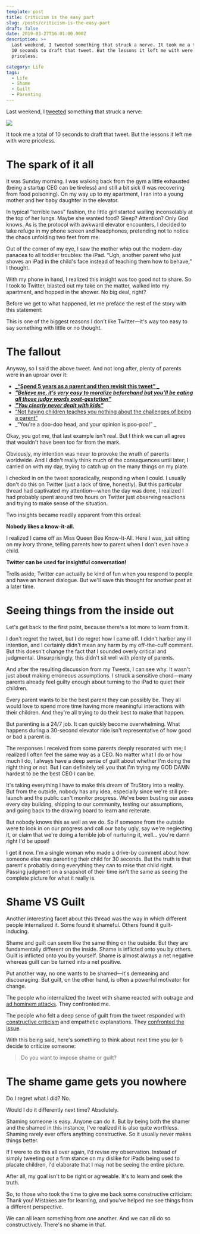 ```yaml
---
template: post
title: Criticism is the easy part
slug: /posts/criticism-is-the-easy-part
draft: false
date: 2019-03-27T16:01:00.000Z
description: >+
  Last weekend, I tweeted something that struck a nerve. It took me a total of
  10 seconds to draft that tweet. But the lessons it left me with were
  priceless.

category: Life
tags:
  - Life
  - Shame
  - Guilt
  - Parenting
---
```

Last weekend, I [tweeted](https://twitter.com/iam_preethi/status/1107324597894959104) something that struck a nerve: 

![](/media/screen-shot-2019-03-26-at-6.09.16-pm.png)

It took me a total of 10 seconds to draft that tweet. But the lessons it left me with were priceless. 

# The spark of it all

It was Sunday morning. I was walking back from the gym a little exhausted (being a startup CEO can be tireless) and still a bit sick (I was recovering from food poisoning). On my way up to my apartment, I ran into a young mother and her baby daughter in the elevator.

In typical “terrible twos” fashion, the little girl started wailing inconsolably at the top of her lungs. Maybe she wanted food? Sleep? Attention? Only God knows. As is the protocol with awkward elevator encounters, I decided to take refuge in my phone screen and headphones, pretending not to notice the chaos unfolding two feet from me.

Out of the corner of my eye, I saw the mother whip out the modern-day panacea to all toddler troubles: the iPad. “Ugh, another parent who just shoves an iPad in the child's face instead of teaching them how to behave,” I thought.

With my phone in hand, I realized this insight was too good not to share. So I took to Twitter, blasted out my take on the matter, walked into my apartment, and hopped in the shower. No big deal, right?

Before we get to what happened, let me preface the rest of the story with this statement:

This is one of the biggest reasons I don't like Twitter—it's way too easy to say something with little or no thought.

# The fallout

Anyway, so I said the above tweet. And not long after, plenty of parents were in an uproar over it:

* __[_“Spend 5 years as a parent and then revisit this tweet” _](https://twitter.com/benedictevans/status/1107346942927892480)__
* __[_"Believe me, it’s very easy to moralize beforehand but you’ll be eating all those judgy words post-gestation"_](https://twitter.com/find_evil/status/1107338404277174273)__
* __[_"You clearly never dealt with kids"_](https://twitter.com/kanwisher/status/1107685342721658880)__
* [“Not having children teaches you nothing about the challenges of being a parent”](https://twitter.com/PeterMcCormack/status/1107441190159310848)
* _“You're a doo-doo head, and your opinion is poo-poo!” _



Okay, you got me, that last example isn't real. But I think we can all agree that wouldn't have been too far from the mark.

Obviously, my intention was never to provoke the wrath of parents worldwide. And I didn't really think much of the consequences until later; I carried on with my day, trying to catch up on the many things on my plate.

I checked in on the tweet sporadically, responding when I could. I usually don't do this on Twitter (just a lack of time, honestly). But this particular thread had captivated my attention—when the day was done, I realized I had probably spent around two hours on Twitter just observing reactions and trying to make sense of the situation.

Two insights became readily apparent from this ordeal:

**Nobody likes a know-it-all.**

I realized I came off as Miss Queen Bee Know-It-All. Here I was, just sitting on my ivory throne, telling parents how to parent when I don't even have a child.

**Twitter can be used for insightful conversation!**

Trolls aside, Twitter can actually be kind of fun when you respond to people and have an honest dialogue. But we'll save this thought for another post at a later time.

# Seeing things from the inside out

Let's get back to the first point, because there's a lot more to learn from it.

I don't regret the tweet, but I do regret how I came off. I didn't harbor any ill intention, and I certainly didn't mean any harm by my off-the-cuff comment. But this doesn't change the fact that I sounded overly critical and judgmental. Unsurprisingly, this didn't sit well with plenty of parents.

And after the resulting discussion from my Tweets, I can see why. It wasn't just about making erroneous assumptions. I struck a sensitive chord—many parents already feel guilty enough about turning to the iPad to quiet their children.

Every parent wants to be the best parent they can possibly be. They all would love to spend more time having more meaningful interactions with their children. And they're all trying to do their best to make that happen.

But parenting is a 24/7 job. It can quickly become overwhelming. What happens during a 30-second elevator ride isn't representative of how good or bad a parent is.

The responses I received from some parents deeply resonated with me; I realized I often feel the same way as a CEO. No matter what I do or how much I do, I always have a deep sense of guilt about whether I'm doing the right thing or not. But I can definitely tell you that I'm trying my GOD DAMN hardest to be the best CEO I can be.

It's taking everything I have to make this dream of TruStory into a reality. But from the outside, nobody has any idea, especially since we're still pre-launch and the public can't monitor progress. We've been busting our asses every day building, shipping to our community, testing our assumptions, and going back to the drawing board to learn and reiterate.

But nobody knows this as well as we do. So if someone from the outside were to look in on our progress and call our baby ugly, say we're neglecting it, or claim that we're doing a terrible job of nurturing it, well... you're damn right I'd be upset!

I get it now. I'm a single woman who made a drive-by comment about how someone else was parenting their child for 30 seconds. But the truth is that parent's probably doing everything they can to raise that child right. Passing judgment on a snapshot of their time isn't the same as seeing the complete picture for what it really is.

# Shame VS Guilt

Another interesting facet about this thread was the way in which different people internalized it. Some found it shameful. Others found it guilt-inducing.

Shame and guilt can seem like the same thing on the outside. But they are fundamentally different on the inside. Shame is inflicted onto you by others. Guilt is inflicted onto you by yourself. Shame is almost always a net negative whereas guilt can be turned into a net positive.

Put another way, no one wants to be shamed—it's demeaning and discouraging. But guilt, on the other hand, is often a powerful motivator for change.

The people who internalized the tweet with shame reacted with outrage and [ad hominem attacks](https://twitter.com/CantHardyWait/status/1107743522780790784). They confronted me.

The people who felt a deep sense of guilt from the tweet responded with [constructive criticism](https://twitter.com/tayvano_/status/1107718880468754432) and empathetic explanations. They [confronted the issue](https://discourse.trustory.io/t/trustory-values-guidelines).

With this being said, here's something to think about next time you (or I) decide to criticize someone:

> Do you want to impose shame or guilt?

# The shame game gets you nowhere

Do I regret what I did? No.

Would I do it differently next time? Absolutely.

Shaming someone is easy. Anyone can do it. But by being both the shamer and the shamed in this instance, I've realized it is also quite worthless. Shaming rarely ever offers anything constructive. So it usually never makes things better.

If I were to do this all over again, I'd revise my observation. Instead of simply tweeting out a firm stance on my dislike for iPads being used to placate children, I'd elaborate that I may not be seeing the entire picture.

After all, my goal isn't to be right or agreeable. It's to learn and seek the truth.

So, to those who took the time to give me back some constructive criticism: Thank you! Mistakes are for learning, and you've helped me see things from a different perspective.

We can all learn something from one another. And we can all do so constructively. There's no shame in that.
